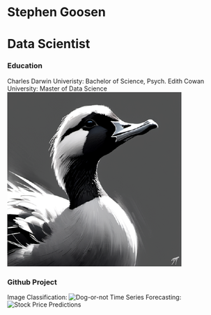 # Stephen Goosen

# Data Scientist

### Education
Charles Darwin Univeristy: Bachelor of Science, Psych.
Edith Cowan University: Master of Data Science
![Logo](/assets/img/headshot_circle.png)

### Github Project
Image Classification: ![Dog-or-not](https://github.com/StephenGoosen/dog-or-not)
Time Series Forecasting: ![Stock Price Predictions](https://github.com/StephenGoosen/Stonks)
